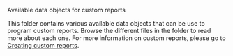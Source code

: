 Available data objects for custom reports

This folder contains various available data objects that can be use to program custom reports. Browse the different files in the folder to read more about each one.
For more information on custom reports, please go to [Creating custom reports](https://help.viedoc.net/c/8a3600/6e9c82/en/).
